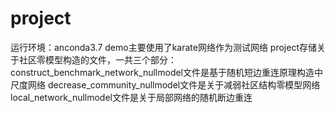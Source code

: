 # project
运行环境：anconda3.7
demo主要使用了karate网络作为测试网络
project存储关于社区零模型构造的文件，一共三个部分：
construct_benchmark_network_nullmodel文件是基于随机短边重连原理构造中尺度网络
decrease_community_nullmodel文件是关于减弱社区结构零模型网络
local_network_nullmodel文件是关于局部网络的随机断边重连





